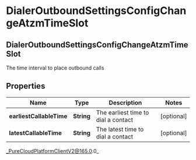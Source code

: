 # DialerOutboundSettingsConfigChangeAtzmTimeSlot

## DialerOutboundSettingsConfigChangeAtzmTimeSlot
The time interval to place outbound calls

## Properties

|Name | Type | Description | Notes|
|------------ | ------------- | ------------- | -------------|
| **earliestCallableTime** | **String** | The earliest time to dial a contact | [optional] |
| **latestCallableTime** | **String** | The latest time to dial a contact | [optional] |



_PureCloudPlatformClientV2@165.0.0_
